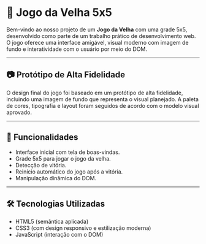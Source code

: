# 🧠 Jogo da Velha 5x5

Bem-vindo ao nosso projeto de um **Jogo da Velha** com uma grade 5x5, desenvolvido como parte de um trabalho prático de desenvolvimento web. O jogo oferece uma interface amigável, visual moderno com imagem de fundo e interatividade com o usuário por meio do DOM.

---

## 📷 Protótipo de Alta Fidelidade

O design final do jogo foi baseado em um protótipo de alta fidelidade, incluindo uma imagem de fundo que representa o visual planejado. A paleta de cores, tipografia e layout foram seguidos de acordo com o modelo visual aprovado.

---

## 🚀 Funcionalidades

- Interface inicial com tela de boas-vindas.
- Grade 5x5 para jogar o jogo da velha.
- Detecção de vitória.
- Reinício automático do jogo após a vitória.
- Manipulação dinâmica do DOM.

---

## 🛠 Tecnologias Utilizadas

- HTML5 (semântica aplicada)
- CSS3 (com design responsivo e estilização moderna)
- JavaScript (interação com o DOM)


